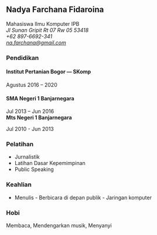 ## **Nadya Farchana Fidaroina**

Mahasiswa Ilmu Komputer IPB\
*Jl Sunan Gripit Rt 07 Rw 05 53418\
+62 897-6692-341\
na.farchana@gmail.com*
### **Pendidikan**

#### **Institut Pertanian Bogor — SKomp**

Agustus 2016 – 2020
#### **SMA Negeri 1 Banjarnegara**

Jul 2013 – Jun 2016\
**Mts Negeri 1 Banjarnegara**

Jul 2010 - Jun 2013
### **Pelatihan**

   - Jurnalistik
   - Latihan Dasar Kepemimpinan
   - Public Speaking

### **Keahlian**

   - Menulis
    - Berbicara di depan publik
    - Jaringan komputer

### **Hobi**

Membaca, Mendengarkan musik, Menyanyi


